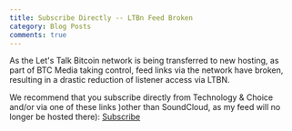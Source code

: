 ```yaml
---
title: Subscribe Directly -- LTBn Feed Broken
category: Blog Posts
comments: true
---
```

As the Let's Talk Bitcoin network is being transferred to new hosting, as part of BTC Media taking control, feed links via the network have broken, resulting in a drastic reduction of listener access via LTBN.

We recommend that you subscribe directly from Technology & Choice and/or via one of these links )other than SoundCloud, as my feed will no longer be hosted there): [Subscribe](https://technologyandchoice.com/subscribe/)
